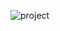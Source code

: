 ![project](https://user-images.githubusercontent.com/42955212/88127347-0b3cd080-cbdc-11ea-9586-9037677186a7.png)

